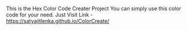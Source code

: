 This is the Hex Color Code Creater Project
You can simply use this color code for your need.
Just Visit Link -https://satyajitlenka.github.io/ColorCreate/


